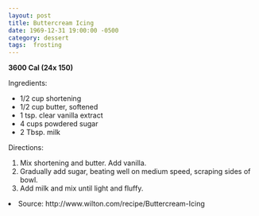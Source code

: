 ```yaml
---
layout: post
title: Buttercream Icing
date: 1969-12-31 19:00:00 -0500
category: dessert
tags:  frosting
---
```

<b>3600 Cal (24x 150)</b>
<p>Ingredients:</p><ul>
<li>1/2 cup	shortening</li>
<li>1/2 cup	butter, softened</li>
<li>1 tsp.	clear vanilla extract</li>
<li>4 cups	powdered sugar</li>
<li>2 Tbsp.	milk</li>
</ul>
<p>Directions:</p>
<ol>
<li>Mix shortening and butter.  Add vanilla.</li>
<li>Gradually add sugar, beating well on medium speed, scraping sides of bowl.</li>
<li>Add milk and mix until light and fluffy.</li>
</ol>
<li>Source: http://www.wilton.com/recipe/Buttercream-Icing </li>
